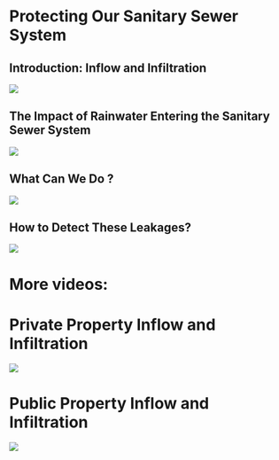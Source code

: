 
# Protecting Our Sanitary Sewer System

## Introduction: Inflow and Infiltration

[![](http://img.youtube.com/vi/kXezHjwuCWw/0.jpg)](http://www.youtube.com/watch?v=kXezHjwuCWw "Inflow and Infiltration")

## The Impact of Rainwater Entering the Sanitary Sewer System

[![](http://img.youtube.com/vi/n9dijs9lq8I/0.jpg)](http://www.youtube.com/watch?v=n9dijs9lq8I "The Imapact of Rainwater Entering the Sanitary Sewer System")

## What Can We Do ?

[![](http://img.youtube.com/vi/oHpkUsFCP38/0.jpg)](http://www.youtube.com/watch?v=oHpkUsFCP38 "What can you do?")

## How to Detect These Leakages?

[![](http://img.youtube.com/vi/y1f8lCndk78/0.jpg)](http://www.youtube.com/watch?v=y1f8lCndk78 "Detect leakages")

# More videos:

# Private Property Inflow and Infiltration

[![](http://img.youtube.com/vi/AZo7Z_Eho2g/0.jpg)](http://www.youtube.com/watch?v=AZo7Z_Eho2g "Private Property Inflow and Infiltration")

# Public Property Inflow and Infiltration

[![](http://img.youtube.com/vi/1MYD6PyWMCY/0.jpg)](http://www.youtube.com/watch?v=1MYD6PyWMCY "Public Property Inflow and Infiltration")











